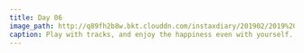 ```yaml
---
title: Day 06
image_path: http://q89fh2b8w.bkt.clouddn.com/instaxdiary/201902/2019%202%2010.jpg
caption: Play with tracks, and enjoy the happiness even with yourself.
---
```


